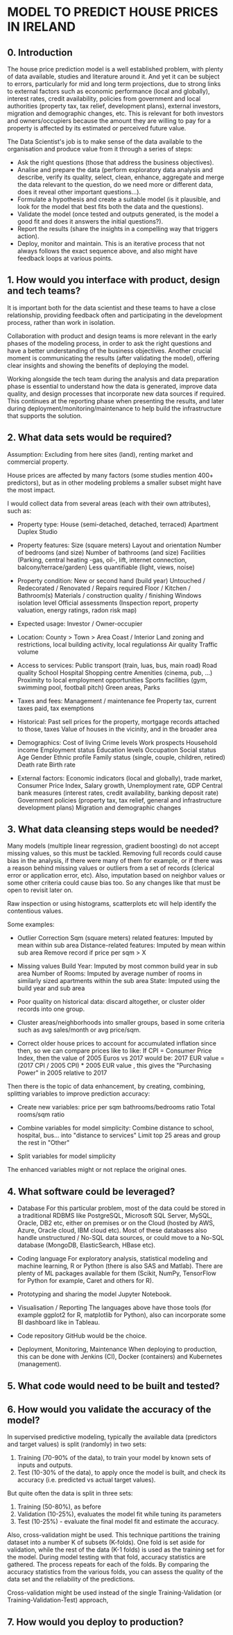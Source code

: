 # MODEL TO PREDICT HOUSE PRICES IN IRELAND

## 0. Introduction
The house price prediction model is a well established problem, with plenty of data available, studies and literature around it. And yet it can be subject to errors, particularly for mid and long term projections, due to strong links to external factors such as economic performance (local and globally), interest rates, credit availability, policies from government and local authorities (property tax, tax relief, development plans), external investors, migration and demographic changes, etc.
This is relevant for both investors and owners/occupiers because the amount they are willing to pay for a property is affected by its estimated or perceived future value.

The Data Scientist's job is to make sense of the data available to the organisation and produce value from it through a series of steps:
* Ask the right questions (those that address the business objectives).
* Analise and prepare the data (perform exploratory data analysis and describe, verify its quality, select, clean, enhance, aggregate and merge the data relevant to the question, do we need more or different data, does it reveal other important questions...).
* Formulate a hypothesis and create a suitable model (is it plausible, and look for the model that best fits both the data and the questions).
* Validate the model (once tested and outputs generated, is the model a good fit and does it answers the initial questions?).
* Report the results (share the insights in a compelling way that triggers action).
* Deploy, monitor and maintain.
This is an iterative process that not always follows the exact sequence above, and also might have feedback loops at various points.

## 1. How would you interface with product, design and tech teams?
It is important both for the data scientist and these teams to have a close relationship, providing feedback often and participating in the development process, rather than work in isolation.

Collaboration with product and design teams is more relevant in the early phases of the modeling process, in order to ask the right questions and have a better understanding of the business objectives.
Another crucial moment is communicating the results (after validating the model), offering clear insights and showing the benefits of deploying the model.

Working alongside the tech team during the analysis and data preparation phase is essential to understand how the data is generated, improve data quality, and design processes that incorporate new data sources if required. 
This continues at the reporting phase when presenting the results, and later during deployment/monitoring/maintenance to help build the infrastructure that supports the solution.


## 2. What data sets would be required?
Assumption: Excluding from here sites (land), renting market and commercial property.

House prices are affected by many factors (some studies mention 400+ predictors), but as in other modeling problems a smaller subset might have the most impact.

I would collect data from several areas (each with their own attributes), such as:

- Property type: 
	House (semi-detached, detached, terraced)
	Apartment
	Duplex
	Studio

- Property features:
	Size (square meters)
	Layout and orientation
	Number of bedrooms (and size)
	Number of bathrooms (and size)
	Facilities (Parking, central heating -gas, oil-, lift, internet connection, balcony/terrace/garden)
	Less quantifiable (light, views, noise)
	
- Property condition:
	New or second hand (build year)
	Untouched / Redecorated / Renovated / Repairs required
	Floor / Kitchen / Bathroom(s) 
	Materials / construction quality / finishing
	Windows isolation level
	Official assessments (Inspection report, property valuation, energy ratings, radon risk map)

- Expected usage:
	Investor / Owner-occupier
	
- Location:
	County > Town > Area
	Coast / Interior
	Land zoning and restrictions, local building activity, local regulationss
	Air quality
	Traffic volume
	
- Access to services:
	Public transport (train, luas, bus, main road)
	Road quality
	School
	Hospital
	Shopping centre
	Amenities (cinema, pub, ...)
	Proximity to local employment opportunities
	Sports facilities (gym, swimming pool, football pitch)
	Green areas, Parks
	
- Taxes and fees:
	Management / maintenance fee
	Property tax, current taxes paid, tax exemptions

- Historical:
	Past sell prices for the property, mortgage records attached to those, taxes
	Value of houses in the vicinity, and in the broader area
	
- Demographics:
	Cost of living
	Crime levels
	Work prospects
	Household income
	Employment status
	Education levels
	Occupation
	Social status
	Age
	Gender
	Ethnic profile
	Family status (single, couple, children, retired)
	Death rate
	Birth rate
	
- External factors:
	Economic indicators (local and globally), trade market, Consumer Price Index, Salary growth, Unemployment rate, GDP
	Central bank measures (interest rates, credit availability, banking deposit rate)
	Government policies (property tax, tax relief, general and infrastructure development plans)
	Migration and demographic changes


## 3. What data cleansing steps would be needed?
Many models (multiple linear regression, gradient boosting) do not accept missing values, so this must be tackled. 
Removing full records could cause bias in the analysis, if there were many of them for example, or if there was a reason behind missing values or outliers from a set of records (clerical error or application error, etc).
Also, imputation based on neighbor values or some other criteria could cause bias too.
So any changes like that must be open to revisit later on.

Raw inspection or using histograms, scatterplots etc will help identify the contentious values.

Some examples:
- Outlier Correction
	Sqm (square meters) related features: Imputed by mean within sub area
	Distance-related features: Imputed by mean within sub area
	Remove record if price per sqm > X
	
- Missing values
	Build Year: Imputed by most common build year in sub area
	Number of Rooms: Imputed by average number of rooms in similarly sized apartments within the sub area
	State: Imputed using the build year and sub area 

- Poor quality on historical data: discard altogether, or cluster older records into one group.

- Cluster areas/neighborhoods into smaller groups, based in some criteria such as avg sales/month or avg price/sqm.

- Correct older house prices to account for accumulated inflation since then, so we can compare prices like to like:
If	CPI = Consumer Price Index, then the value of 2005 Euros vs 2017 would be:
	2017 EUR value = (2017 CPI / 2005 CPI) * 2005 EUR value
, this gives the "Purchasing Power" in 2005 relative to 2017


Then there is the topic of data enhancement, by creating, combining, splitting variables to improve prediction accuracy:

- Create new variables:
	price per sqm
	bathrooms/bedrooms ratio
	Total rooms/sqm ratio

- Combine variables for model simplicity:
	Combine distance to school, hospital, bus... into "distance to services"
	Limit top 25 areas and group the rest in "Other"

- Split variables for model simplicity
	
The enhanced variables might or not replace the original ones.



## 4. What software could be leveraged?
- Database 
For this particular problem, most of the data could be stored in a traditional RDBMS like PostgreSQL, Microsoft SQL Server, MySQL, Oracle, DB2 etc, either on premises or on the Cloud (hosted by AWS, Azure, Oracle cloud, IBM cloud etc).
Most of these databases also handle unstructured / No-SQL data sources, or could move to a No-SQL database (MongoDB, ElasticSearch, HBase etc).

- Coding language
For exploratory analysis, statistical modeling and machine learning, R or Python (there is also SAS and Matlab). There are plenty of ML packages available for them (Scikit, NumPy, TensorFlow for Python for example, Caret and others for R).

- Prototyping and sharing the model
Jupyter Notebook.

- Visualisation / Reporting
The languages above have those tools (for example ggplot2 for R, matplotlib for Python), also can incorporate some BI dashboard like in Tableau.

- Code repository
GitHub would be the choice.

- Deployment, Monitoring, Maintenance
When deploying to production, this can be done with Jenkins (CI), Docker (containers) and Kubernetes (management).



## 5. What code would need to be built and tested?




## 6. How would you validate the accuracy of the model?

In supervised predictive modeling, typically the available data (predictors and target values) is split (randomly) in two sets:
1) Training (70-90% of the data), to train your model by known sets of inputs and outputs.
2) Test (10-30% of the data), to apply once the model is built, and check its accuracy (i.e. predicted vs actual target values).

But quite often the data is split in three sets:
1) Training (50-80%), as before
2) Validation (10-25%), evaluates the model fit while tuning its parameters
3) Test (10-25%) - evaluate the final model fit and estimate the accuracy.

Also, cross-validation might be used. This technique partitions the training dataset into a number K of subsets (K-folds). 
One fold is set aside for validation, while the rest of the data (K-1 folds) is used as the training set for the model. During model testing with that fold, accuracy statistics are gathered.
The process repeats for each of the folds. 
By comparing the accuracy statistics from the various folds, you can assess the quality of the data set and the reliability of the predictions. 

Cross-validation might be used instead of the single Training-Validation (or Training-Validation-Test) approach, 


## 7. How would you deploy to production?


